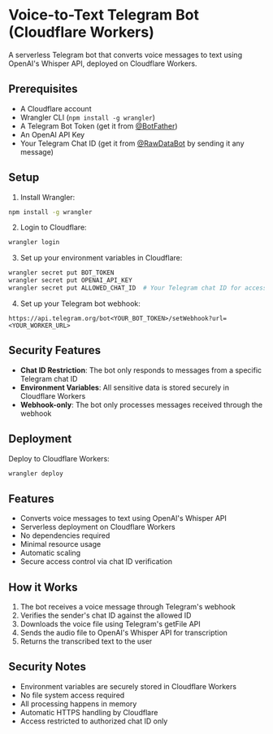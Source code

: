 # Voice-to-Text Telegram Bot (Cloudflare Workers)

A serverless Telegram bot that converts voice messages to text using OpenAI's Whisper API, deployed on Cloudflare Workers.

## Prerequisites

- A Cloudflare account
- Wrangler CLI (`npm install -g wrangler`)
- A Telegram Bot Token (get it from [@BotFather](https://t.me/botfather))
- An OpenAI API Key
- Your Telegram Chat ID (get it from [@RawDataBot](https://t.me/RawDataBot) by sending it any message)

## Setup

1. Install Wrangler:

```bash
npm install -g wrangler
```

2. Login to Cloudflare:

```bash
wrangler login
```

3. Set up your environment variables in Cloudflare:

```bash
wrangler secret put BOT_TOKEN
wrangler secret put OPENAI_API_KEY
wrangler secret put ALLOWED_CHAT_ID  # Your Telegram chat ID for access control
```

4. Set up your Telegram bot webhook:

```
https://api.telegram.org/bot<YOUR_BOT_TOKEN>/setWebhook?url=<YOUR_WORKER_URL>
```

## Security Features

- **Chat ID Restriction**: The bot only responds to messages from a specific Telegram chat ID
- **Environment Variables**: All sensitive data is stored securely in Cloudflare Workers
- **Webhook-only**: The bot only processes messages received through the webhook

## Deployment

Deploy to Cloudflare Workers:

```bash
wrangler deploy
```

## Features

- Converts voice messages to text using OpenAI's Whisper API
- Serverless deployment on Cloudflare Workers
- No dependencies required
- Minimal resource usage
- Automatic scaling
- Secure access control via chat ID verification

## How it Works

1. The bot receives a voice message through Telegram's webhook
2. Verifies the sender's chat ID against the allowed ID
3. Downloads the voice file using Telegram's getFile API
4. Sends the audio file to OpenAI's Whisper API for transcription
5. Returns the transcribed text to the user

## Security Notes

- Environment variables are securely stored in Cloudflare Workers
- No file system access required
- All processing happens in memory
- Automatic HTTPS handling by Cloudflare
- Access restricted to authorized chat ID only
